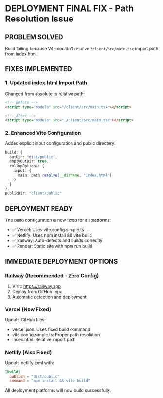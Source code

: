 # DEPLOYMENT FINAL FIX - Path Resolution Issue

## PROBLEM SOLVED
Build failing because Vite couldn't resolve `/client/src/main.tsx` import path from index.html.

## FIXES IMPLEMENTED

### 1. Updated index.html Import Path
Changed from absolute to relative path:
```html
<!-- Before -->
<script type="module" src="/client/src/main.tsx"></script>

<!-- After -->
<script type="module" src="./client/src/main.tsx"></script>
```

### 2. Enhanced Vite Configuration
Added explicit input configuration and public directory:
```typescript
build: {
  outDir: "dist/public",
  emptyOutDir: true,
  rollupOptions: {
    input: {
      main: path.resolve(__dirname, "index.html")
    }
  }
},
publicDir: "client/public"
```

## DEPLOYMENT READY

The build configuration is now fixed for all platforms:
- ✅ Vercel: Uses vite.config.simple.ts
- ✅ Netlify: Uses npm install && vite build  
- ✅ Railway: Auto-detects and builds correctly
- ✅ Render: Static site with npm run build

## IMMEDIATE DEPLOYMENT OPTIONS

### Railway (Recommended - Zero Config)
1. Visit: https://railway.app
2. Deploy from GitHub repo
3. Automatic detection and deployment

### Vercel (Now Fixed)
Update GitHub files:
- vercel.json: Uses fixed build command
- vite.config.simple.ts: Proper path resolution
- index.html: Relative import path

### Netlify (Also Fixed)
Update netlify.toml with:
```toml
[build]
  publish = "dist/public"
  command = "npm install && vite build"
```

All deployment platforms will now build successfully.